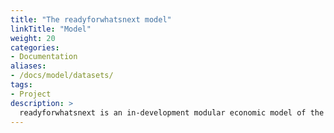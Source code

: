 ```yaml
---
title: "The readyforwhatsnext model"
linkTitle: "Model"
weight: 20
categories: 
- Documentation
aliases:
- /docs/model/datasets/
tags:
- Project
description: >
  readyforwhatsnext is an in-development modular economic model of the systems shaping the mental helath of young people. It is comprised of four sub-models.
---
```


